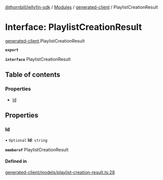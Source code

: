 [@thornbill/jellyfin-sdk](../README.md) / [Modules](../modules.md) / [generated-client](../modules/generated_client.md) / PlaylistCreationResult

# Interface: PlaylistCreationResult

[generated-client](../modules/generated_client.md).PlaylistCreationResult

**`export`**

**`interface`** PlaylistCreationResult

## Table of contents

### Properties

- [Id](generated_client.PlaylistCreationResult.md#id)

## Properties

### Id

• `Optional` **Id**: `string`

**`memberof`** PlaylistCreationResult

#### Defined in

[generated-client/models/playlist-creation-result.ts:28](https://github.com/jellyfin/jellyfin-sdk-typescript/blob/7402732/src/generated-client/models/playlist-creation-result.ts#L28)
